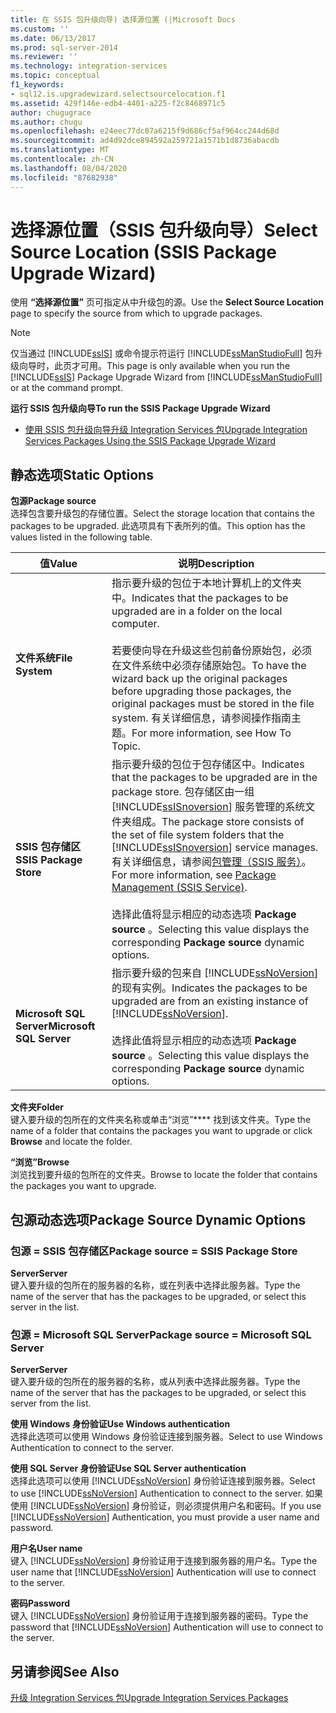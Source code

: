 ```yaml
---
title: 在 SSIS 包升级向导) 选择源位置 (|Microsoft Docs
ms.custom: ''
ms.date: 06/13/2017
ms.prod: sql-server-2014
ms.reviewer: ''
ms.technology: integration-services
ms.topic: conceptual
f1_keywords:
- sql12.is.upgradewizard.selectsourcelocation.f1
ms.assetid: 429f146e-edb4-4401-a225-f2c8468971c5
author: chugugrace
ms.author: chugu
ms.openlocfilehash: e24eec77dc87a6215f9d686cf5af964cc244d68d
ms.sourcegitcommit: ad4d92dce894592a259721a1571b1d8736abacdb
ms.translationtype: MT
ms.contentlocale: zh-CN
ms.lasthandoff: 08/04/2020
ms.locfileid: "87682938"
---
```

# <a name="select-source-location-ssis-package-upgrade-wizard"></a><span data-ttu-id="d8bfe-102">选择源位置（SSIS 包升级向导）</span><span class="sxs-lookup"><span data-stu-id="d8bfe-102">Select Source Location (SSIS Package Upgrade Wizard)</span></span>
  <span data-ttu-id="d8bfe-103">使用 **“选择源位置”** 页可指定从中升级包的源。</span><span class="sxs-lookup"><span data-stu-id="d8bfe-103">Use the **Select Source Location** page to specify the source from which to upgrade packages.</span></span>  
  
> [!NOTE]  
>  <span data-ttu-id="d8bfe-104">仅当通过 [!INCLUDE[ssIS](../includes/ssis-md.md)] 或命令提示符运行 [!INCLUDE[ssManStudioFull](../includes/ssmanstudiofull-md.md)] 包升级向导时，此页才可用。</span><span class="sxs-lookup"><span data-stu-id="d8bfe-104">This page is only available when you run the [!INCLUDE[ssIS](../includes/ssis-md.md)] Package Upgrade Wizard from [!INCLUDE[ssManStudioFull](../includes/ssmanstudiofull-md.md)] or at the command prompt.</span></span>  
  
 <span data-ttu-id="d8bfe-105">**运行 SSIS 包升级向导**</span><span class="sxs-lookup"><span data-stu-id="d8bfe-105">**To run the SSIS Package Upgrade Wizard**</span></span>  
  
-   [<span data-ttu-id="d8bfe-106">使用 SSIS 包升级向导升级 Integration Services 包</span><span class="sxs-lookup"><span data-stu-id="d8bfe-106">Upgrade Integration Services Packages Using the SSIS Package Upgrade Wizard</span></span>](install-windows/upgrade-integration-services-packages-using-the-ssis-package-upgrade-wizard.md)  
  
## <a name="static-options"></a><span data-ttu-id="d8bfe-107">静态选项</span><span class="sxs-lookup"><span data-stu-id="d8bfe-107">Static Options</span></span>  
 <span data-ttu-id="d8bfe-108">**包源**</span><span class="sxs-lookup"><span data-stu-id="d8bfe-108">**Package source**</span></span>  
 <span data-ttu-id="d8bfe-109">选择包含要升级包的存储位置。</span><span class="sxs-lookup"><span data-stu-id="d8bfe-109">Select the storage location that contains the packages to be upgraded.</span></span> <span data-ttu-id="d8bfe-110">此选项具有下表所列的值。</span><span class="sxs-lookup"><span data-stu-id="d8bfe-110">This option has the values listed in the following table.</span></span>  
  
|<span data-ttu-id="d8bfe-111">值</span><span class="sxs-lookup"><span data-stu-id="d8bfe-111">Value</span></span>|<span data-ttu-id="d8bfe-112">说明</span><span class="sxs-lookup"><span data-stu-id="d8bfe-112">Description</span></span>|  
|-----------|-----------------|  
|<span data-ttu-id="d8bfe-113">**文件系统**</span><span class="sxs-lookup"><span data-stu-id="d8bfe-113">**File System**</span></span>|<span data-ttu-id="d8bfe-114">指示要升级的包位于本地计算机上的文件夹中。</span><span class="sxs-lookup"><span data-stu-id="d8bfe-114">Indicates that the packages to be upgraded are in a folder on the local computer.</span></span><br /><br /> <span data-ttu-id="d8bfe-115">若要使向导在升级这些包前备份原始包，必须在文件系统中必须存储原始包。</span><span class="sxs-lookup"><span data-stu-id="d8bfe-115">To have the wizard back up the original packages before upgrading those packages, the original packages must be stored in the file system.</span></span> <span data-ttu-id="d8bfe-116">有关详细信息，请参阅操作指南主题。</span><span class="sxs-lookup"><span data-stu-id="d8bfe-116">For more information, see How To Topic.</span></span>|  
|<span data-ttu-id="d8bfe-117">**SSIS 包存储区**</span><span class="sxs-lookup"><span data-stu-id="d8bfe-117">**SSIS Package Store**</span></span>|<span data-ttu-id="d8bfe-118">指示要升级的包位于包存储区中。</span><span class="sxs-lookup"><span data-stu-id="d8bfe-118">Indicates that the packages to be upgraded are in the package store.</span></span> <span data-ttu-id="d8bfe-119">包存储区由一组 [!INCLUDE[ssISnoversion](../includes/ssisnoversion-md.md)] 服务管理的系统文件夹组成。</span><span class="sxs-lookup"><span data-stu-id="d8bfe-119">The package store consists of the set of file system folders that the [!INCLUDE[ssISnoversion](../includes/ssisnoversion-md.md)] service manages.</span></span> <span data-ttu-id="d8bfe-120">有关详细信息，请参阅[包管理（SSIS 服务）](service/package-management-ssis-service.md)。</span><span class="sxs-lookup"><span data-stu-id="d8bfe-120">For more information, see [Package Management &#40;SSIS Service&#41;](service/package-management-ssis-service.md).</span></span><br /><br /> <span data-ttu-id="d8bfe-121">选择此值将显示相应的动态选项 **Package source** 。</span><span class="sxs-lookup"><span data-stu-id="d8bfe-121">Selecting this value displays the corresponding **Package source** dynamic options.</span></span>|  
|<span data-ttu-id="d8bfe-122">**Microsoft SQL Server**</span><span class="sxs-lookup"><span data-stu-id="d8bfe-122">**Microsoft SQL Server**</span></span>|<span data-ttu-id="d8bfe-123">指示要升级的包来自 [!INCLUDE[ssNoVersion](../includes/ssnoversion-md.md)]的现有实例。</span><span class="sxs-lookup"><span data-stu-id="d8bfe-123">Indicates the packages to be upgraded are from an existing instance of [!INCLUDE[ssNoVersion](../includes/ssnoversion-md.md)].</span></span><br /><br /> <span data-ttu-id="d8bfe-124">选择此值将显示相应的动态选项 **Package source** 。</span><span class="sxs-lookup"><span data-stu-id="d8bfe-124">Selecting this value displays the corresponding **Package source** dynamic options.</span></span>|  
  
 <span data-ttu-id="d8bfe-125">**文件夹**</span><span class="sxs-lookup"><span data-stu-id="d8bfe-125">**Folder**</span></span>  
 <span data-ttu-id="d8bfe-126">键入要升级的包所在的文件夹名称或单击“浏览”\*\*\*\* 找到该文件夹。</span><span class="sxs-lookup"><span data-stu-id="d8bfe-126">Type the name of a folder that contains the packages you want to upgrade or click **Browse** and locate the folder.</span></span>  
  
 <span data-ttu-id="d8bfe-127">**“浏览”**</span><span class="sxs-lookup"><span data-stu-id="d8bfe-127">**Browse**</span></span>  
 <span data-ttu-id="d8bfe-128">浏览找到要升级的包所在的文件夹。</span><span class="sxs-lookup"><span data-stu-id="d8bfe-128">Browse to locate the folder that contains the packages you want to upgrade.</span></span>  
  
## <a name="package-source-dynamic-options"></a><span data-ttu-id="d8bfe-129">包源动态选项</span><span class="sxs-lookup"><span data-stu-id="d8bfe-129">Package Source Dynamic Options</span></span>  
  
### <a name="package-source--ssis-package-store"></a><span data-ttu-id="d8bfe-130">包源 = SSIS 包存储区</span><span class="sxs-lookup"><span data-stu-id="d8bfe-130">Package source = SSIS Package Store</span></span>  
 <span data-ttu-id="d8bfe-131">**Server**</span><span class="sxs-lookup"><span data-stu-id="d8bfe-131">**Server**</span></span>  
 <span data-ttu-id="d8bfe-132">键入要升级的包所在的服务器的名称，或在列表中选择此服务器。</span><span class="sxs-lookup"><span data-stu-id="d8bfe-132">Type the name of the server that has the packages to be upgraded, or select this server in the list.</span></span>  
  
### <a name="package-source--microsoft-sql-server"></a><span data-ttu-id="d8bfe-133">包源 = Microsoft SQL Server</span><span class="sxs-lookup"><span data-stu-id="d8bfe-133">Package source = Microsoft SQL Server</span></span>  
 <span data-ttu-id="d8bfe-134">**Server**</span><span class="sxs-lookup"><span data-stu-id="d8bfe-134">**Server**</span></span>  
 <span data-ttu-id="d8bfe-135">键入要升级的包所在的服务器的名称，或从列表中选择此服务器。</span><span class="sxs-lookup"><span data-stu-id="d8bfe-135">Type the name of the server that has the packages to be upgraded, or select this server from the list.</span></span>  
  
 <span data-ttu-id="d8bfe-136">**使用 Windows 身份验证**</span><span class="sxs-lookup"><span data-stu-id="d8bfe-136">**Use Windows authentication**</span></span>  
 <span data-ttu-id="d8bfe-137">选择此选项可以使用 Windows 身份验证连接到服务器。</span><span class="sxs-lookup"><span data-stu-id="d8bfe-137">Select to use Windows Authentication to connect to the server.</span></span>  
  
 <span data-ttu-id="d8bfe-138">**使用 SQL Server 身份验证**</span><span class="sxs-lookup"><span data-stu-id="d8bfe-138">**Use SQL Server authentication**</span></span>  
 <span data-ttu-id="d8bfe-139">选择此选项可以使用 [!INCLUDE[ssNoVersion](../includes/ssnoversion-md.md)] 身份验证连接到服务器。</span><span class="sxs-lookup"><span data-stu-id="d8bfe-139">Select to use [!INCLUDE[ssNoVersion](../includes/ssnoversion-md.md)] Authentication to connect to the server.</span></span> <span data-ttu-id="d8bfe-140">如果使用 [!INCLUDE[ssNoVersion](../includes/ssnoversion-md.md)] 身份验证，则必须提供用户名和密码。</span><span class="sxs-lookup"><span data-stu-id="d8bfe-140">If you use [!INCLUDE[ssNoVersion](../includes/ssnoversion-md.md)] Authentication, you must provide a user name and password.</span></span>  
  
 <span data-ttu-id="d8bfe-141">**用户名**</span><span class="sxs-lookup"><span data-stu-id="d8bfe-141">**User name**</span></span>  
 <span data-ttu-id="d8bfe-142">键入 [!INCLUDE[ssNoVersion](../includes/ssnoversion-md.md)] 身份验证用于连接到服务器的用户名。</span><span class="sxs-lookup"><span data-stu-id="d8bfe-142">Type the user name that [!INCLUDE[ssNoVersion](../includes/ssnoversion-md.md)] Authentication will use to connect to the server.</span></span>  
  
 <span data-ttu-id="d8bfe-143">**密码**</span><span class="sxs-lookup"><span data-stu-id="d8bfe-143">**Password**</span></span>  
 <span data-ttu-id="d8bfe-144">键入 [!INCLUDE[ssNoVersion](../includes/ssnoversion-md.md)] 身份验证用于连接到服务器的密码。</span><span class="sxs-lookup"><span data-stu-id="d8bfe-144">Type the password that [!INCLUDE[ssNoVersion](../includes/ssnoversion-md.md)] Authentication will use to connect to the server.</span></span>  
  
## <a name="see-also"></a><span data-ttu-id="d8bfe-145">另请参阅</span><span class="sxs-lookup"><span data-stu-id="d8bfe-145">See Also</span></span>  
 [<span data-ttu-id="d8bfe-146">升级 Integration Services 包</span><span class="sxs-lookup"><span data-stu-id="d8bfe-146">Upgrade Integration Services Packages</span></span>](install-windows/upgrade-integration-services-packages.md)  
  
  
